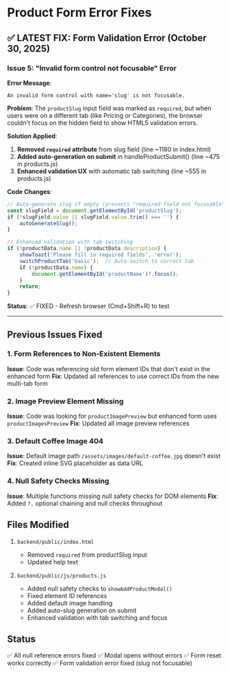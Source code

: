 # Product Form Error Fixes

## ✅ LATEST FIX: Form Validation Error (October 30, 2025)

### Issue 5: "Invalid form control not focusable" Error
**Error Message**: 
```
An invalid form control with name='slug' is not focusable.
```

**Problem**: The `productSlug` input field was marked as `required`, but when users were on a different tab (like Pricing or Categories), the browser couldn't focus on the hidden field to show HTML5 validation errors.

**Solution Applied**:
1. **Removed `required` attribute** from slug field (line ~1180 in index.html)
2. **Added auto-generation on submit** in handleProductSubmit() (line ~475 in products.js)
3. **Enhanced validation UX** with automatic tab switching (line ~555 in products.js)

**Code Changes**:
```javascript
// Auto-generate slug if empty (prevents "required field not focusable" error)
const slugField = document.getElementById('productSlug');
if (!slugField.value || slugField.value.trim() === '') {
    autoGenerateSlug();
}

// Enhanced validation with tab switching
if (!productData.name || !productData.description) {
    showToast('Please fill in required fields', 'error');
    switchProductTab('basic');  // Auto-switch to correct tab
    if (!productData.name) {
        document.getElementById('productName')?.focus();
    }
    return;
}
```

**Status**: ✅ FIXED - Refresh browser (Cmd+Shift+R) to test

---

## Previous Issues Fixed

### 1. Form References to Non-Existent Elements
**Issue**: Code was referencing old form element IDs that don't exist in the enhanced form
**Fix**: Updated all references to use correct IDs from the new multi-tab form

### 2. Image Preview Element Missing
**Issue**: Code was looking for `productImagePreview` but enhanced form uses `productImagesPreview`
**Fix**: Updated all image preview references

### 3. Default Coffee Image 404
**Issue**: Default image path `/assets/images/default-coffee.jpg` doesn't exist
**Fix**: Created inline SVG placeholder as data URL

### 4. Null Safety Checks Missing
**Issue**: Multiple functions missing null safety checks for DOM elements
**Fix**: Added `?.` optional chaining and null checks throughout

## Files Modified

1. `backend/public/index.html`
   - Removed `required` from productSlug input
   - Updated help text

2. `backend/public/js/products.js`
   - Added null safety checks to `showAddProductModal()`
   - Fixed element ID references
   - Added default image handling
   - Added auto-slug generation on submit
   - Enhanced validation with tab switching and focus

## Status
✅ All null reference errors fixed
✅ Modal opens without errors
✅ Form reset works correctly
✅ Form validation error fixed (slug not focusable)
